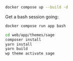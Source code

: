 ```sh
docker compose up --build -d
```

Get a bash session going:

```sh
docker compose run app bash
```

```sh
cd web/app/themes/sage
composer install
yarn install
yarn build
wp theme activate sage
```